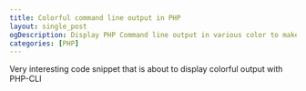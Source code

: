 ```yaml
---
title: Colorful command line output in PHP
layout: single_post
ogDescription: Display PHP Command line output in various color to make command line interface more exciting.
categories: [PHP]
---
```


Very interesting code snippet that is about to display colorful output with PHP-CLI

<script src="https://gist.github.com/shahariaazam/8524908.js"></script>
